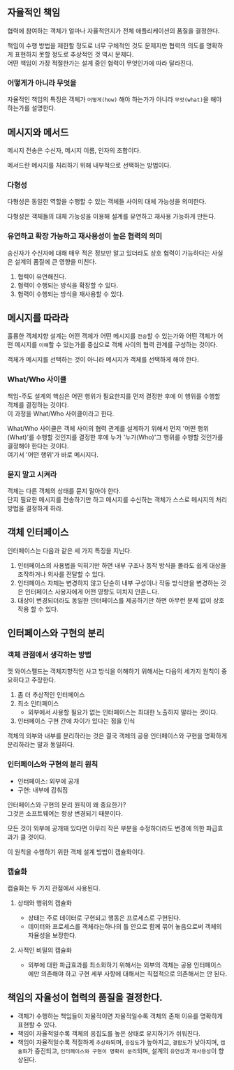 ## 자율적인 책임

협력에 참여하는 객체가 얼마나 자율적인지가 전체 애플리케이션의 품질을 결정한다.

책임이 수행 방법을 제한할 정도로 너무 구체적인 것도 문제지만 협력의 의도를 명확하게 표현하지 못할 정도로 추상적인 것 역시 문제다.</br>
어떤 책임이 가장 적절한가는 설계 중인 협력이 무엇인가에 따라 달라진다.

### 어떻게가 아니라 무엇을

자율적인 책임의 특징은 객체가 `어떻게(how)` 해야 하는가가 아니라 `무엇(what)`을 해야 하는가를 설명한다.

## 메시지와 메서드

메시지 전송은 수신자, 메시지 이름, 인자의 조합이다.

메서드란 메시지를 처리하기 위해 내부적으로 선택하는 방법이다.

### 다형성

다형성은 동일한 역할을 수행할 수 있는 객체들 사이의 대체 가능성을 의미한다.

다형성은 객체들의 대체 가능성을 이용해 설계를 유연하고 재사용 가능하게 만든다.

### 유연하고 확장 가능하고 재사용성이 높은 협력의 의미

송신자가 수신자에 대해 매우 적은 정보만 알고 있더라도 상호 협력이 가능하다는 사실은 설계의 품질에 큰 영향을 미친다.

1. 협력이 유연해진다.
2. 협력이 수행되는 방식을 확장할 수 있다.
3. 협력이 수행되는 방식을 재사용할 수 있다.


## 메시지를 따라라

훌륭한 객체지향 설계는 어떤 객체가 어떤 메시지를 `전송`할 수 있는가와 어떤 객체가 어떤 메시지를 `이해`할 수 있는가를 중심으로 객체 사이의 협력 관계를 구성하는 것이다.

객체가 메시지를 선택하는 것이 아니라 메시지가 객체를 선택하게 해야 한다. 

### What/Who 사이클

책임-주도 설계의 핵심은 어떤 행위가 필요한지를 먼저 결정한 후에 이 행위를 수행할 객체를 결정하는 것이다.</br>
이 과정을 What/Who 사이클이라고 한다.

What/Who 사이클은 객체 사이의 협력 관계를 설계하기 위해서 먼저 '어떤 행위(What)'를 수행할 것인지를 결정한 후에 누가 '누가(Who)'그 행위를 수행할 것인가를 결정해야 한다는 것이다.</br>
여기서 '어떤 행위'가 바로 메시지다.

### 묻지 말고 시켜라

객체는 다른 객체의 상태를 묻지 말아야 한다.</br>
단지 필요한 메시지를 전송하기만 하고 메시지를 수신하는 객체가 스스로 메시지의 처리 방법을 결정하게 하라.


## 객체 인터페이스

인터페이스는 다음과 같은 세 가지 특징을 지닌다.

1. 인터페이스의 사용법을 익히기만 하면 내부 구조나 동작 방식을 몰라도 쉽게 대상을 조작하거나 의사를 전달할 수 있다.
2. 인터페이스 자체는 변경하지 않고 단순히 내부 구성이나 작동 방식만을 변경하는 것은 인터페이스 사용자에게 어떤 영향도 미치지 안흔ㄴ다.
3. 대상이 변경되더라도 동일한 인터페이스를 제공하기만 하면 아무런 문제 없이 상호작용 할 수 있다.


## 인터페이스와 구현의 분리

### 객체 관점에서 생각하는 방법

맷 와이스펠드는 객체지향적인 사고 방식을 이해하기 위해서는 다음의 세가지 원칙이 중요하다고 주장한다.

1. 좀 더 추상적인 인터페이스
2. 최소 인터페이스
    - 외부에서 사용할 필요가 없는 인터페이스는 최대한 노출하지 말라는 것이다.
3. 인터페이스 구현 간에 차이가 있다는 점을 인식

객체의 외부와 내부를 분리하라는 것은 결국 객체의 공용 인터페이스와 구현을 명확하게 분리하라는 말과 동일하다.

### 인터페이스와 구현의 분리 원칙

- 인터페이스: 외부에 공개
- 구현: 내부에 감춰짐

인터페이스와 구현의 분리 원칙이 왜 중요한가?</br>
그것은 소프트웨어는 항상 변경되기 때문이다.

모든 것이 외부에 공개돼 있다면 아무리 작은 부분을 수정하더라도 변경에 의한 파급효과가 클 것이다.

이 원칙을 수행하기 위한 객체 설계 방법이 캡슐화이다.

### 캡슐화

캡슐화는 두 가지 관점에서 사용된다.

1. 상태와 행위의 캡슐화
    - 상태는 주로 데이터로 구현되고 행동은 프로세스로 구현된다.
    - 데이터와 프로세스를 객체라는하나의 틀 안으로 함께 묶어 놓음으로써 객체의 자율성을 보장한다.

2. 사적인 비밀의 캡슐화
    - 외부에 대한 파급효과를 최소화하기 위해서는 외부의 객체는 공용 인터페이스에만 의존해야 하고 구현 세부 사항에 대해서는 직접적으로 의존해서는 안 된다.

## 책임의 자율성이 협력의 품질을 결정한다.

- 객체가 수행하는 책임들이 자율적이면 자율적일수록 객체의 존재 이유를 명확하게 표현할 수 있다.
- 책임이 자율적일수록 객체의 응집도를 높은 상태로 유지하기가 쉬워진다.
- 책임이 자율적일수록 적절하게 `추상화`되며, `응집도`가 높아지고, `결합도`가 낮아지며, `캡슐화`가 증진되고, `인터페이스와 구현이 명확히 분리`되며, 설계의 `유연성`과 `재사용성`이 향상된다.